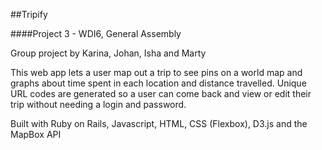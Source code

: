 ##Tripify

####Project 3 - WDI6, General Assembly

Group project by Karina, Johan, Isha and Marty

This web app lets a user map out a trip to see pins on a world map and graphs about time spent in each location and distance travelled. Unique URL codes are generated so a user can come back and view or edit their trip without needing a login and password.

Built with Ruby on Rails, Javascript, HTML, CSS (Flexbox), D3.js and the MapBox API


